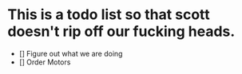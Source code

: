 # This is a todo list so that scott doesn't rip off our fucking heads.

- [] Figure out what we are doing
- [] Order Motors
